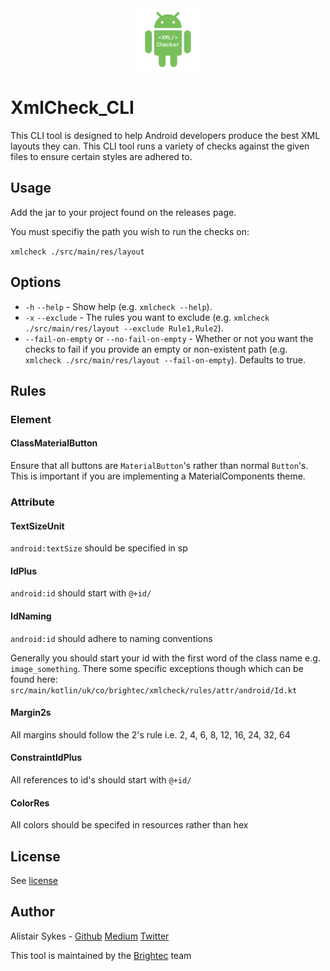 <div align="center">
  <img width="100" src="https://github.com/brightec/XmlCheck_CLI/blob/master/Logo.png">
</div>

# XmlCheck_CLI

This CLI tool is designed to help Android developers produce the best XML layouts they can. This CLI tool runs a variety of checks against the given files to ensure certain styles are adhered to.

## Usage

Add the jar to your project found on the releases page.

You must specifiy the path you wish to run the checks on:

`xmlcheck ./src/main/res/layout`

## Options

- `-h` `--help` - Show help (e.g. `xmlcheck --help`).
- `-x` `--exclude` - The rules you want to exclude (e.g. `xmlcheck ./src/main/res/layout --exclude Rule1,Rule2`).
- `--fail-on-empty` or `--no-fail-on-empty` - Whether or not you want the checks to fail if you provide an empty or non-existent path (e.g. `xmlcheck ./src/main/res/layout --fail-on-empty`). Defaults to true.

## Rules

### Element

#### ClassMaterialButton

Ensure that all buttons are `MaterialButton`'s rather than normal `Button`'s. This is important if you are implementing a MaterialComponents theme.

### Attribute

#### TextSizeUnit

`android:textSize` should be specified in sp

#### IdPlus

`android:id` should start with `@+id/`

#### IdNaming

`android:id` should adhere to naming conventions

Generally you should start your id with the first word of the class name e.g. `image_something`. There some specific exceptions though which can be found here: `src/main/kotlin/uk/co/brightec/xmlcheck/rules/attr/android/Id.kt`

#### Margin2s

All margins should follow the 2's rule i.e. 2, 4, 6, 8, 12, 16, 24, 32, 64

#### ConstraintIdPlus

All references to id's should start with `@+id/`

#### ColorRes

All colors should be specifed in resources rather than hex

## License

See [license](LICENSE)

## Author

Alistair Sykes - [Github](https://github.com/alistairsykes) [Medium](https://medium.com/@alistairsykes) [Twitter](https://twitter.com/SykesAlistair)

This tool is maintained by the [Brightec](https://www.brightec.co.uk/) team
